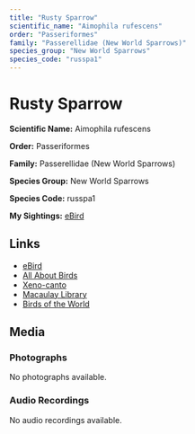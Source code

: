 ```yaml
---
title: "Rusty Sparrow"
scientific_name: "Aimophila rufescens"
order: "Passeriformes"
family: "Passerellidae (New World Sparrows)"
species_group: "New World Sparrows"
species_code: "russpa1"
---
```


# Rusty Sparrow

**Scientific Name:** Aimophila rufescens

**Order:** Passeriformes

**Family:** Passerellidae (New World Sparrows)

**Species Group:** New World Sparrows

**Species Code:** russpa1

**My Sightings:** [eBird](https://ebird.org/lifelist?r=world&time=life&spp=russpa1)

## Links
* [eBird](https://ebird.org/species/russpa1) 
* [All About Birds](https://www.allaboutbirds.org/guide/russpa1) 
* [Xeno-canto](https://www.xeno-canto.org/species/aimophila-rufescens) 
* [Macaulay Library](https://search.macaulaylibrary.org/catalog?taxonCode=russpa1&sort=rating_rank_desc)
* [Birds of the World](https://birdsoftheworld.org/bow/species/russpa1)

## Media
### Photographs
No photographs available.

### Audio Recordings
No audio recordings available.
